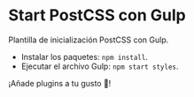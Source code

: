 # Start PostCSS con Gulp

Plantilla de inicialización PostCSS con Gulp.

* Instalar los paquetes: `npm install`.
* Ejecutar el archivo Gulp: `npm start styles`.

¡Añade plugins a tu gusto 🌽!
